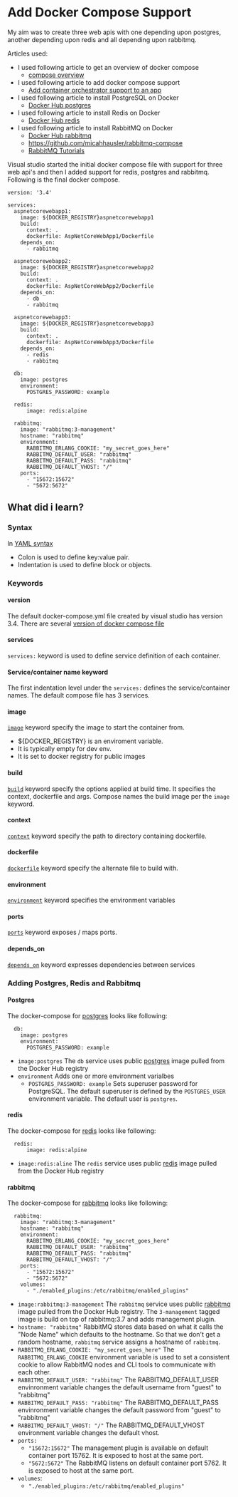 # Add Docker Compose Support
My aim was to create three web apis with one depending upon postgres, another depending upon redis and all depending upon rabbitmq.

Articles used:
- I used following article to get an overview of docker compose
	- [compose overview](https://docs.docker.com/compose/overview/)
- I used following article to add docker compose support
  - [Add container orchestrator support to an app](https://docs.microsoft.com/en-us/aspnet/core/host-and-deploy/docker/visual-studio-tools-for-docker?view=aspnetcore-2.1#add-container-orchestrator-support-to-an-app)
- I used following article to install PostgreSQL on Docker
	- [Docker Hub postgres](https://hub.docker.com/_/postgres/)
- I used following article to install Redis on Docker
	- [Docker Hub redis](https://hub.docker.com/_/redis/)
- I used following article to install RabbitMQ on Docker
	- [Docker Hub rabbitmq](https://hub.docker.com/_/rabbitmq/)
	- https://github.com/micahhausler/rabbitmq-compose
	- [RabbitMQ Tutorials](https://www.rabbitmq.com/getstarted.html)

Visual studio started the initial docker compose file with support for three web api's and then I added support for redis, postgres and rabbitmq.  Following is the final docker compose.

```
version: '3.4'

services:
  aspnetcorewebapp1:
	image: ${DOCKER_REGISTRY}aspnetcorewebapp1
	build:
	  context: .
	  dockerfile: AspNetCoreWebApp1/Dockerfile
	depends_on:
	  - rabbitmq

  aspnetcorewebapp2:
	image: ${DOCKER_REGISTRY}aspnetcorewebapp2
	build:
	  context: .
	  dockerfile: AspNetCoreWebApp2/Dockerfile
	depends_on:
	  - db
	  - rabbitmq

  aspnetcorewebapp3:
	image: ${DOCKER_REGISTRY}aspnetcorewebapp3
	build:
	  context: .
	  dockerfile: AspNetCoreWebApp3/Dockerfile
	depends_on:
	  - redis
	  - rabbitmq

  db:
	image: postgres
	environment:
	  POSTGRES_PASSWORD: example

  redis:
	  image: redis:alpine

  rabbitmq:
	image: "rabbitmq:3-management"
	hostname: "rabbitmq"
	environment:
	  RABBITMQ_ERLANG_COOKIE: "my_secret_goes_here"
	  RABBITMQ_DEFAULT_USER: "rabbitmq"
	  RABBITMQ_DEFAULT_PASS: "rabbitmq"
	  RABBITMQ_DEFAULT_VHOST: "/"
	ports:
	  - "15672:15672"
	  - "5672:5672"
```

## What did i learn?

### Syntax
In [YAML syntax](http://yaml.org/spec/1.2/spec.html) 
- Colon is used to define key:value pair.
- Indentation is used to define block or objects.

### Keywords
#### version
The default docker-compose.yml file created by visual studio has version 3.4.  There are several [version of docker compose file](https://docs.docker.com/compose/compose-file/#compose-and-docker-compatibility-matrix)

#### services 
`services:` keyword is used to define service definition of each container.  


#### Service/container name keyword
The first indentation level under the `services:` defines the service/container names.  The default compose file has 3 services.

#### image
[`image`](https://docs.docker.com/compose/compose-file/#image) keyword specify the image to start the container from.  
- $\{DOCKER_REGISTRY\} is an enviroment variable.
- It is typically empty for dev env.
- It is set to docker registry for public images
 
#### build
[`build`](https://docs.docker.com/compose/compose-file/#build) keyword specify the options applied at build time.  It specifies the context, dockerfile and args.  Compose names the build image per the `image` keyword.
 
#### context
[`context`](https://docs.docker.com/compose/compose-file/#context) keyword specify the path to directory containing dockerfile.
 
#### dockerfile
[`dockerfile`](https://docs.docker.com/compose/compose-file/#dockerfile) keyword specify the alternate file to build with.

#### environment
[`environment`](https://docs.docker.com/compose/compose-file/#environment) keyword specifies the environment variables

#### ports
[`ports`](https://docs.docker.com/compose/compose-file/#ports) keyword exposes / maps ports.

#### depends_on
[`depends_on`](https://docs.docker.com/compose/compose-file/#depends_on) keyword expresses dependencies between services

### Adding Postgres, Redis and Rabbitmq
#### Postgres
The docker-compose for [postgres](https://hub.docker.com/_/postgres/) looks like following:
```
  db:
	image: postgres
	environment:
	  POSTGRES_PASSWORD: example
```
- `image:postgres` The `db` service uses public [postgres](https://hub.docker.com/_/postgres/) image pulled from the Docker Hub registry
- `environment` Adds one or more environment varialbes
  - `POSTGRES_PASSWORD: example` Sets superuser password for PostgreSQL.  The default superuser is defined by the `POSTGRES_USER` environment variable.  The default user is `postgres`.

#### redis
The docker-compose for [redis](https://hub.docker.com/_/redis/) looks like following:
```
  redis:
	  image: redis:alpine
```
- `image:redis:aline` The `redis` service uses public [redis](https://hub.docker.com/_/redis/) image pulled from the Docker Hub registry

#### rabbitmq
The docker-compose for [rabbitmq](https://hub.docker.com/_/rabbitmq/) looks like following:
```
  rabbitmq:
	image: "rabbitmq:3-management"
	hostname: "rabbitmq"
	environment:
	  RABBITMQ_ERLANG_COOKIE: "my_secret_goes_here"
	  RABBITMQ_DEFAULT_USER: "rabbitmq"
	  RABBITMQ_DEFAULT_PASS: "rabbitmq"
	  RABBITMQ_DEFAULT_VHOST: "/"
	ports:
	  - "15672:15672"
	  - "5672:5672"
	volumes:
	  - "./enabled_plugins:/etc/rabbitmq/enabled_plugins"
```
- `image:rabbitmq:3-management` The `rabbitmq` service uses public [rabbitmq](https://hub.docker.com/_/redis/) image pulled from the Docker Hub registry.  The `3-management` tagged image is build on top of rabbitmq:3.7 and adds management plugin. 
- `hostname: "rabbitmq"` RabbitMQ stores data based on what it calls the "Node Name" which defaults to the hostname. So that we don't get a random hostname, `rabbitmq` service assigns a hostname of `rabbitmq`.
- `RABBITMQ_ERLANG_COOKIE: "my_secret_goes_here"` The `RABBITMQ_ERLANG_COOKIE` environment variable is used to set a consistent cookie to allow RabbitMQ nodes and CLI tools to communicate with each other.
- `RABBITMQ_DEFAULT_USER: "rabbitmq"` The RABBITMQ_DEFAULT_USER envinronment variable changes the default  username from "guest" to "rabbitmq"
- `RABBITMQ_DEFAULT_PASS: "rabbitmq"` The RABBITMQ_DEFAULT_PASS envinronment variable changes the default  password from "guest" to "rabbitmq"
- `RABBITMQ_DEFAULT_VHOST: "/"`  The RABBITMQ_DEFAULT_VHOST environment variable changes the default vhost.
- `ports:`
  - `"15672:15672"` The management plugin is available on default container port 15762.  It is exposed to host at the same port.
  - `"5672:5672"` The RabbitMQ listens on default container port 5762.  It is exposed to host at the same port.
- `volumes`:
  - `"./enabled_plugins:/etc/rabbitmq/enabled_plugins"` 
